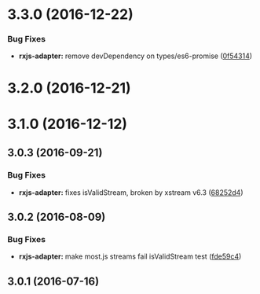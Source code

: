 <a name="3.3.0"></a>
# 3.3.0 (2016-12-22)


### Bug Fixes

* **rxjs-adapter:** remove devDependency on types/es6-promise ([0f54314](https://github.com/cyclejs/cyclejs/tree/master/packages/rxjs-adapter/commit/0f54314))



<a name="3.2.0"></a>
# 3.2.0 (2016-12-21)



<a name="3.1.0"></a>
# 3.1.0 (2016-12-12)



<a name="3.0.3"></a>
## 3.0.3 (2016-09-21)


### Bug Fixes

* **rxjs-adapter:** fixes isValidStream, broken by xstream v6.3  ([68252d4](https://github.com/cyclejs/cyclejs/tree/master/packages/rxjs-adapter/commit/68252d4))



<a name="3.0.2"></a>
## 3.0.2 (2016-08-09)


### Bug Fixes

* **rxjs-adapter:** make most.js streams fail isValidStream test ([fde59c4](https://github.com/cyclejs/cyclejs/tree/master/packages/rxjs-adapter/commit/fde59c4))



<a name="3.0.1"></a>
## 3.0.1 (2016-07-16)



